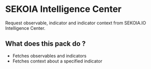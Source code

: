 # SEKOIA Intelligence Center

Request observable, indicator and indicator context from SEKOIA.IO Intelligence Center.

## What does this pack do ?
- Fetches observables and indicators
- Fetches context about a specified indicator
